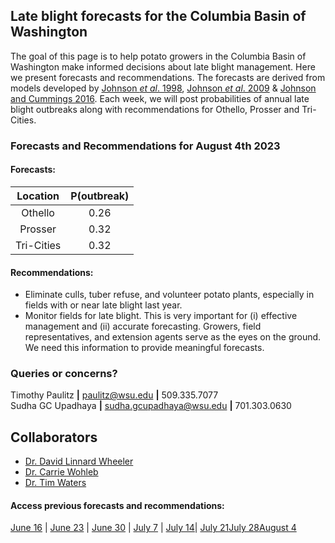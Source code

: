 ## Late blight forecasts for the Columbia Basin of Washington
The goal of this page is to help potato growers in the Columbia Basin of Washington make informed decisions about late blight management. Here we present forecasts and recommendations. The forecasts are derived from models developed by [Johnson *et al*. 1998](https://apsjournals.apsnet.org/doi/pdfplus/10.1094/PDIS.1998.82.6.642), [Johnson *et al*. 2009](https://apsjournals.apsnet.org/doi/pdfplus/10.1094/PDIS-93-3-0272) & [Johnson and Cummings 2016](https://link.springer.com/article/10.1007/s12230-016-9500-1). Each week, we will post probabilities of annual late blight outbreaks along with recommendations for Othello, Prosser and Tri-Cities.

###  Forecasts and Recommendations for August 4th 2023
#### Forecasts:

| Location | P(outbreak) |
| :---: | :---: |
| Othello | 0.26 |
| Prosser | 0.32 |
| Tri-Cities | 0.32 |

#### Recommendations:

* Eliminate culls, tuber refuse, and volunteer potato plants, especially in fields with or near late blight last year.
* Monitor fields for late blight. This is very important for (i) effective management and (ii) accurate forecasting. Growers, field representatives, and extension agents serve as the eyes on the ground. We need this information to provide meaningful forecasts.

### Queries or concerns?
Timothy Paulitz **|** paulitz@wsu.edu **|** 509.335.7077  
Sudha GC Upadhaya **|** sudha.gcupadhaya@wsu.edu **|** 701.303.0630

## Collaborators
- [Dr. David Linnard Wheeler](https://www.linkedin.com/in/david-linnard/)
- [Dr. Carrie Wohleb](http://potatoes.wsu.edu/personnel/wohleb/)
- [Dr. Tim Waters](http://potatoes.wsu.edu/personnel/waters/)


#### Access previous forecasts and recommendations:
 [June 16](https://github.com/d-linnard/LateBlight/blob/main/Forecasts%26Recommendations/2023/6_17_23.md) | [June 23](https://github.com/d-linnard/LateBlight/blob/main/Forecasts%26Recommendations/2023/6_23_23.md) | [June 30](https://github.com/d-linnard/LateBlight/blob/main/Forecasts%26Recommendations/2023/6_30_23.md) | [July 7](https://github.com/d-linnard/LateBlight/blob/main/Forecasts%26Recommendations/2023/7_7_23.md) | [July 14](https://github.com/d-linnard/LateBlight/blob/main/Forecasts%26Recommendations/2023/7_14_23.md)| [July 21](https://github.com/d-linnard/LateBlight/blob/main/Forecasts%26Recommendations/2023/7_21_23.md)[July 28](https://github.com/d-linnard/LateBlight/blob/main/Forecasts%26Recommendations/2023/7_28_23.md)[August 4](https://github.com/d-linnard/LateBlight/blob/main/Forecasts%26Recommendations/2023/8_4_23.md)

